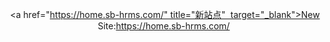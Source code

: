 <center>


<a href="https://home.sb-hrms.com/" title="新站点"  target="_blank">New Site:https://home.sb-hrms.com/</a> 

</center>